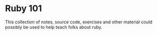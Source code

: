 # Ruby 101 

This collection of notes, source code, exercises and other material
could possibly be used to help teach folks about ruby.




